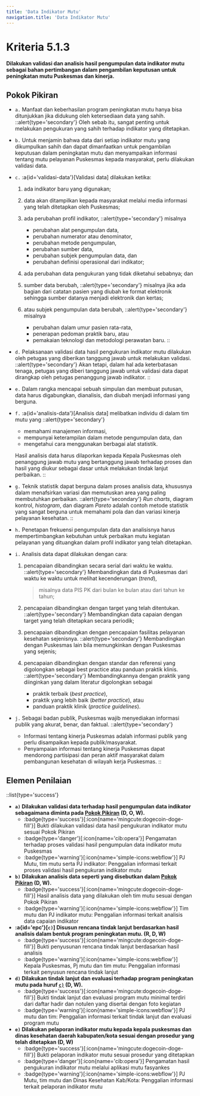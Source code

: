 ```yaml
---
title: 'Data Indikator Mutu'
navigation.title: 'Data Indikator Mutu'
---
```


# Kriteria 5.1.3 
**Dilakukan validasi dan analisis hasil pengumpulan data indikator mutu sebagai bahan pertimbangan dalam pengambilan keputusan untuk peningkatan mutu Puskesmas dan kinerja.** 
## Pokok Pikiran 

- `a.` Manfaat dan keberhasilan program peningkatan mutu hanya bisa ditunjukkan jika didukung oleh ketersediaan data yang sahih. 
  ::alert{type='secondary'}
  Oleh sebab itu, sangat penting untuk melakukan pengukuran yang sahih terhadap indikator yang ditetapkan. 

- `b.` Untuk menjamin bahwa data dari setiap indikator mutu yang dikumpulkan sahih dan dapat  dimanfaatkan untuk pengambilan keputusan dalam peningkatan mutu dan menyampaikan informasi tentang mutu pelayanan Puskesmas kepada masyarakat, perlu dilakukan validasi data. 

- `c.` :a{id='validasi-data'}[Validasi data] dilakukan ketika: 
    1. ada indikator baru yang digunakan; 
    2. data akan ditampilkan kepada  masyarakat melalui media informasi yang telah ditetapkan oleh Puskesmas; 

    3. ada perubahan profil indikator, 
       ::alert{type='secondary'}
       misalnya 
       - perubahan alat pengumpulan data, 
       - perubahan numerator atau denominator, 
       - perubahan metode pengumpulan, 
       - perubahan sumber data, 
       - perubahan subjek pengumpulan data, dan 
       - perubahan definisi operasional dari indikator; 

    4. ada perubahan data pengukuran yang tidak diketahui sebabnya; dan 

    5. sumber data berubah, 
       ::alert{type='secondary'}
       misalnya jika ada bagian dari catatan pasien yang diubah ke format elektronik sehingga sumber datanya menjadi elektronik dan kertas; 
    6. atau subjek pengumpulan data berubah, 
       ::alert{type='secondary'}
       misalnya 
       - perubahan dalam umur pasien rata-rata, 
       - penerapan pedoman praktik baru, atau 
       - pemakaian teknologi dan metodologi perawatan baru. 
       ::

- `d.` Pelaksanaan validasi data hasil pengukuran indikator mutu dilakukan oleh petugas yang diberikan tanggung jawab untuk melakukan validasi.  
  ::alert{type='secondary'}
  Akan tetapi,  dalam hal ada keterbatasan tenaga, petugas yang diberi tanggung jawab untuk validasi data dapat dirangkap oleh petugas penanggung jawab indikator.
  ::
- `e.` Dalam rangka mencapai sebuah simpulan dan membuat putusan, data harus  digabungkan,  dianalisis, dan diubah menjadi informasi yang berguna. 

- `f.` :a{id='analisis-data'}[Analisis data] melibatkan individu di dalam tim mutu yang 
  ::alert{type='secondary'}
  - memahami manajemen informasi, 
  - mempunyai keterampilan dalam metode pengumpulan data, dan 
  - mengetahui cara menggunakan berbagai alat statistik. 
  
  Hasil analisis data harus dilaporkan kepada Kepala Puskesmas oleh penanggung jawab mutu yang bertanggung jawab terhadap proses dan hasil yang diukur sebagai dasar untuk melakukan tindak lanjut perbaikan. 
  ::
- `g.` Teknik statistik dapat berguna dalam proses analisis data, khususnya dalam menafsirkan variasi dan memutuskan area yang paling membutuhkan perbaikan. 
  ::alert{type='secondary'}
  *Run charts*, diagram kontrol, *histogram*, dan diagram *Pareto* adalah contoh metode statistik yang sangat berguna untuk memahami pola dan dan variasi kinerja pelayanan kesehatan. 
  ::
- `h.` Penetapan frekuensi pengumpulan data dan analisisnya harus mempertimbangkan kebutuhan untuk perbaikan mutu kegiatan pelayanan yang dituangkan dalam profil indikator yang telah ditetapkan. 

- `i.` Analisis data dapat dilakukan dengan cara: 
  1. pencapaian dibandingkan secara serial dari waktu ke waktu. 
    ::alert{type='secondary'}
    Membandingkan data di Puskesmas dari waktu ke waktu untuk  melihat kecenderungan (*trend*), 
      > misalnya data PIS PK dari bulan ke bulan atau dari tahun ke tahun; 

  2. pencapaian dibandingkan dengan target yang telah ditentukan. 
     ::alert{type='secondary'}
     Membandingkan data capaian dengan target yang telah ditetapkan secara periodik; 
  3. pencapaian dibandingkan dengan pencapaian fasilitas pelayanan kesehatan sejenisnya. 
     ::alert{type='secondary'}
     Membandingkan dengan Puskesmas lain bila memungkinkan dengan Puskesmas yang sejenis; 

  4. pencapaian dibandingkan dengan standar dan referensi yang digolongkan sebagai best practice atau panduan praktik klinis. 
     ::alert{type='secondary'}
      Membandingkannya dengan praktik yang diinginkan yang dalam literatur digolongkan sebagai 
      - praktik terbaik (*best practice*), 
      - praktik yang lebih baik (*better practice*), atau 
      - panduan praktik klinik (*practice guidelines*). 

- `j.` Sebagai badan publik, Puskesmas wajib menyediakan informasi publik yang akurat, benar, dan faktual. 
  ::alert{type='secondary'}
  - Informasi tentang kinerja Puskesmas adalah informasi publik yang perlu disampaikan kepada publik/masyarakat. 
  - Penyampaian informasi tentang kinerja Puskesmas dapat mendorong partisipasi dan peran aktif masyarakat dalam  pembangunan kesehatan di wilayah kerja Puskesmas. 
  :: 
## Elemen Penilaian 
::list{type='success'}
- **`a)` Dilakukan validasi data terhadap hasil pengumpulan data indikator sebagaimana diminta pada [Pokok Pikiran](#validasi-data) (D, O, W).**
  - :badge{type='success'}[:icon{name='mingcute:dogecoin-doge-fill'}] Bukti dilakukan validasi data hasil pengukuran indikator mutu sesuai Pokok Pikiran
  - :badge{type='danger'}[:icon{name='cib:opera'}] Pengamatan terhadap proses validasi hasil pengumpulan data indikator mutu Puskesmas 
  - :badge{type='warning'}[:icon{name='simple-icons:webflow'}] PJ Mutu, tim mutu serta PJ indikator: Penggalian informasi terkait proses validasi hasil pengukuran indikator mutu 
- **`b)` Dilakukan analisis data seperti yang disebutkan dalam [Pokok Pikiran](#analisis-data) (D, W).**
  - :badge{type='success'}[:icon{name='mingcute:dogecoin-doge-fill'}] Hasil analisis data yang dilakukan oleh tim mutu sesuai dengan Pokok Pikiran 
  - :badge{type='warning'}[:icon{name='simple-icons:webflow'}] Tim mutu dan PJ indikator mutu: Penggalian informasi terkait analisis data capaian indikator 
- **:a{id='epc'}[`c)`] Disusun rencana tindak lanjut berdasarkan hasil analisis dalam bentuk program peningkatan mutu. (R, D, W)**
  - :badge{type='success'}[:icon{name='mingcute:dogecoin-doge-fill'}] Bukti penyusunan rencana tindak lanjut berdasarkan hasil analisis 
  - :badge{type='warning'}[:icon{name='simple-icons:webflow'}] Kepala Puskesmas, Pj mutu dan tim mutu: Penggalian informasi terkait penyusun rencana tindak lanjut 
- **`d)` Dilakukan tindak lanjut dan evaluasi terhadap program peningkatan mutu pada huruf [`c)`](#epc) (D, W).**
  - :badge{type='success'}[:icon{name='mingcute:dogecoin-doge-fill'}] Bukti tindak lanjut dan evaluasi program mutu minimal terdiri dari daftar hadir dan notulen yang disertai dengan foto kegiatan 
  - :badge{type='warning'}[:icon{name='simple-icons:webflow'}] PJ mutu dan tim: Penggalian informasi terkait tindak lanjut dan evaluasi program mutu 
- **`e)`  Dilakukan pelaporan indikator mutu kepada kepala puskesmas dan dinas kesehatan daerah kabupaten/kota sesuai dengan prosedur yang telah ditetapkan (D, W)**
  - :badge{type='success'}[:icon{name='mingcute:dogecoin-doge-fill'}] Bukti pelaporan indikator mutu sesuai prosedur yang ditetapkan 
  - :badge{type='danger'}[:icon{name='cib:opera'}] Pengamatan hasil pengukuran indikator mutu melalui aplikasi mutu fasyankes 
  - :badge{type='warning'}[:icon{name='simple-icons:webflow'}] PJ Mutu, tim mutu dan Dinas Kesehatan Kab/Kota: Penggalian informasi terkait pelaporan indikator mutu 
